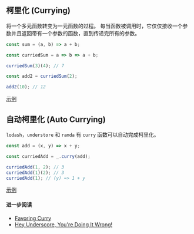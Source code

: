 ## 柯里化 (Currying)

将一个多元函数转变为一元函数的过程。
每当函数被调用时，它仅仅接收一个参数并且返回带有一个参数的函数，直到传递完所有的参数。

```js
const sum = (a, b) => a + b;

const curriedSum = a => b => a + b;

curriedSum(3)(4); // 7

const add2 = curriedSum(2);

add2(10); // 12
```

[示例](https://github.com/shfshanyue/fp-jargon-zh/blob/master/demos/curry.js)

## 自动柯里化 (Auto Currying)

`lodash`，`understore` 和 `ramda` 有 `curry` 函数可以自动完成柯里化。

```js
const add = (x, y) => x + y;

const curriedAdd = _.curry(add);

curriedAdd(1, 2); // 3
curriedAdd(1)(2); // 3
curriedAdd(1); // (y) => 1 + y
```

[示例](https://github.com/shfshanyue/fp-jargon-zh/blob/master/demos/curry2.js)

#### 进一步阅读

- [Favoring Curry](http://fr.umio.us/favoring-curry/)
- [Hey Underscore, You're Doing It Wrong!](https://www.youtube.com/watch?v=m3svKOdZijA)
